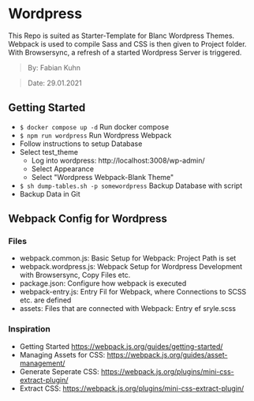 # Wordpress

This Repo is suited as Starter-Template for Blanc Wordpress Themes. Webpack is used to compile Sass and CSS is then given to Project folder. With Browsersync, a refresh of a started Wordpress Server is triggered.

> By: Fabian Kuhn

> Date: 29.01.2021

## Getting Started
- `$ docker compose up -d` Run docker compose
- `$ npm run wordpress` Run Wordpress Webpack
- Follow instructions to setup Database
- Select test_theme
    - Log into wordpress: http://localhost:3008/wp-admin/
    - Select Appearance
    - Select "Wordpress Webpack-Blank Theme"
- `$ sh dump-tables.sh -p somewordpress` Backup Database with script
- Backup Data in Git

## Webpack Config for Wordpress

### Files
- webpack.common.js: Basic Setup for Webpack: Project Path is set
- webpack.wordpress.js: Webpack Setup for Wordpress Development with Browsersync, Copy Files etc.
- package.json: Configure how webpack is executed
- webpack-entry.js: Entry Fil for Webpack, where Connections to SCSS etc. are defined
- assets: Files that are connected with Webpack: Entry ef sryle.scss

### Inspiration
- Getting Started https://webpack.js.org/guides/getting-started/
- Managing Assets for CSS: https://webpack.js.org/guides/asset-management/
- Generate Seperate CSS: https://webpack.js.org/plugins/mini-css-extract-plugin/
- Extract CSS: https://webpack.js.org/plugins/mini-css-extract-plugin/
